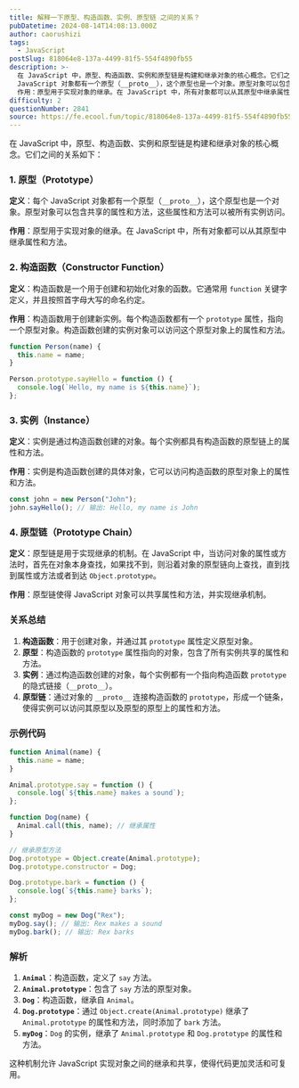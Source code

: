 ```yaml
---
title: 解释一下原型、构造函数、实例、原型链 之间的关系？
pubDatetime: 2024-08-14T14:08:13.000Z
author: caorushizi
tags:
  - JavaScript
postSlug: 818064e8-137a-4499-81f5-554f4890fb55
description: >-
  在 JavaScript 中，原型、构造函数、实例和原型链是构建和继承对象的核心概念。它们之间的关系如下： 1. 原型（Prototype） 定义：每个
  JavaScript 对象都有一个原型（__proto__），这个原型也是一个对象。原型对象可以包含共享的属性和方法，这些属性和方法可以被所有实例访问。
  作用：原型用于实现对象的继承。在 JavaScript 中，所有对象都可以从其原型中继承属性
difficulty: 2
questionNumber: 2841
source: https://fe.ecool.fun/topic/818064e8-137a-4499-81f5-554f4890fb55
---
```


在 JavaScript 中，原型、构造函数、实例和原型链是构建和继承对象的核心概念。它们之间的关系如下：

### **1. 原型（Prototype）**

**定义**：每个 JavaScript 对象都有一个原型（`__proto__`），这个原型也是一个对象。原型对象可以包含共享的属性和方法，这些属性和方法可以被所有实例访问。

**作用**：原型用于实现对象的继承。在 JavaScript 中，所有对象都可以从其原型中继承属性和方法。

### **2. 构造函数（Constructor Function）**

**定义**：构造函数是一个用于创建和初始化对象的函数。它通常用 `function` 关键字定义，并且按照首字母大写的命名约定。

**作用**：构造函数用于创建新实例。每个构造函数都有一个 `prototype` 属性，指向一个原型对象。构造函数创建的实例对象可以访问这个原型对象上的属性和方法。

```javascript
function Person(name) {
  this.name = name;
}

Person.prototype.sayHello = function () {
  console.log(`Hello, my name is ${this.name}`);
};
```

### **3. 实例（Instance）**

**定义**：实例是通过构造函数创建的对象。每个实例都具有构造函数的原型链上的属性和方法。

**作用**：实例是构造函数创建的具体对象，它可以访问构造函数的原型对象上的属性和方法。

```javascript
const john = new Person("John");
john.sayHello(); // 输出: Hello, my name is John
```

### **4. 原型链（Prototype Chain）**

**定义**：原型链是用于实现继承的机制。在 JavaScript 中，当访问对象的属性或方法时，首先在对象本身查找，如果找不到，则沿着对象的原型链向上查找，直到找到属性或方法或者到达 `Object.prototype`。

**作用**：原型链使得 JavaScript 对象可以共享属性和方法，并实现继承机制。

### **关系总结**

1. **构造函数**：用于创建对象，并通过其 `prototype` 属性定义原型对象。
2. **原型**：构造函数的 `prototype` 属性指向的对象，包含了所有实例共享的属性和方法。
3. **实例**：通过构造函数创建的对象，每个实例都有一个指向构造函数 `prototype` 的隐式链接（`__proto__`）。
4. **原型链**：通过对象的 `__proto__` 连接构造函数的 `prototype`，形成一个链条，使得实例可以访问其原型以及原型的原型上的属性和方法。

### **示例代码**

```javascript
function Animal(name) {
  this.name = name;
}

Animal.prototype.say = function () {
  console.log(`${this.name} makes a sound`);
};

function Dog(name) {
  Animal.call(this, name); // 继承属性
}

// 继承原型方法
Dog.prototype = Object.create(Animal.prototype);
Dog.prototype.constructor = Dog;

Dog.prototype.bark = function () {
  console.log(`${this.name} barks`);
};

const myDog = new Dog("Rex");
myDog.say(); // 输出: Rex makes a sound
myDog.bark(); // 输出: Rex barks
```

### **解析**

1. **`Animal`**：构造函数，定义了 `say` 方法。
2. **`Animal.prototype`**：包含了 `say` 方法的原型对象。
3. **`Dog`**：构造函数，继承自 `Animal`。
4. **`Dog.prototype`**：通过 `Object.create(Animal.prototype)` 继承了 `Animal.prototype` 的属性和方法，同时添加了 `bark` 方法。
5. **`myDog`**：`Dog` 的实例，继承了 `Animal.prototype` 和 `Dog.prototype` 的属性和方法。

这种机制允许 JavaScript 实现对象之间的继承和共享，使得代码更加灵活和可复用。
